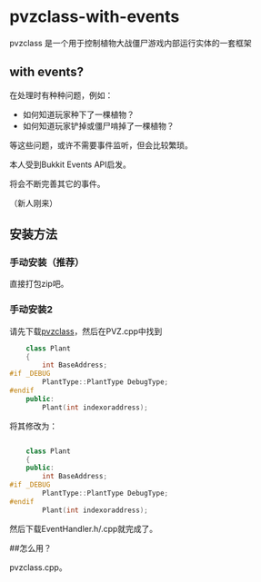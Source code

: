 # pvzclass-with-events
pvzclass 是一个用于控制植物大战僵尸游戏内部运行实体的一套框架

## with events?

在处理时有种种问题，例如：

+ 如何知道玩家种下了一棵植物？
+ 如何知道玩家铲掉或僵尸啃掉了一棵植物？

等这些问题，或许不需要事件监听，但会比较繁琐。

本人受到Bukkit Events API启发。

将会不断完善其它的事件。

（新人刚来）

## 安装方法

### 手动安装（推荐）

直接打包zip吧。

### 手动安装2

请先下载[pvzclass](https://github.com/Lazuplis-Mei/pvzclass)，然后在PVZ.cpp中找到

```cpp
	class Plant
	{
		int BaseAddress;
#if _DEBUG
		PlantType::PlantType DebugType;
#endif
	public:
		Plant(int indexoraddress);
```

将其修改为：

```cpp

	class Plant
	{
	public:
		int BaseAddress;
#if _DEBUG
		PlantType::PlantType DebugType;
#endif
		Plant(int indexoraddress);
```
然后下载EventHandler.h/.cpp就完成了。

##怎么用？

pvzclass.cpp。
